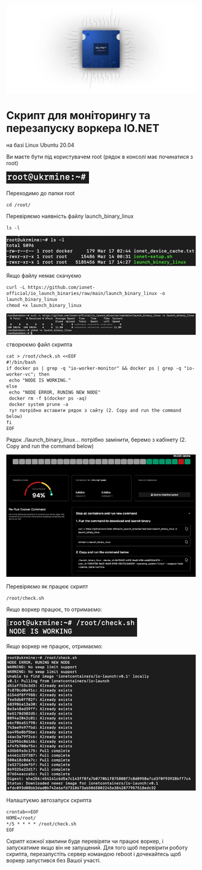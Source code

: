 ![Image alt](https://github.com/ukrmine/ionet/blob/main/pics/mAa0QmH3Nl9IyKqDAZzvuFNZhE0.webp)

# Скрипт для моніторингу та перезапуску воркера IO.NET 
на базі Linux Ubuntu 20.04

Ви маєте бути під користувачем root (рядок в консолі має починатися з root)

![Image alt](https://github.com/ukrmine/ionet/blob/main/pics/1root.png)

Переходимо до папки root
<!--sec data-title="OS X и Linux" data-id="OSX_Linux_whoami" data-collapse=true ces-->
```
cd /root/
```
<!--endsec-->
Перевіряємо наявність файлу launch_binary_linux
<!--sec data-title="OS X и Linux" data-id="OSX_Linux_whoami" data-collapse=true ces-->
```
ls -l
```
<!--endsec-->


![Image alt](https://github.com/ukrmine/ionet/blob/main/pics/2launch_binary_linux.png)

Якщо файлу немає скачуємо
<!--sec data-title="OS X и Linux" data-id="OSX_Linux_whoami" data-collapse=true ces-->
```
curl -L https://github.com/ionet-official/io_launch_binaries/raw/main/launch_binary_linux -o launch_binary_linux
chmod +x launch_binary_linux
```
<!--endsec-->

![Image alt](https://github.com/ukrmine/ionet/blob/main/pics/3Download_binary.png)

створюємо файл скрипта
<!--sec data-title="OS X и Linux" data-id="OSX_Linux_whoami" data-collapse=true ces-->
```
cat > /root/check.sh <<EOF 
#!/bin/bash 
if docker ps | grep -q "io-worker-monitor" && docker ps | grep -q "io-worker-vc"; then
 echo "NODE IS WORKING." 
else 
 echo "NODE ERROR, RUNING NEW NODE"
 docker rm -f $(docker ps -aq)
 docker system prune -a
 тут потрібно вставити рядок з сайту (2. Copy and run the command below)
fi 
EOF
```
<!--endsec-->
Рядок ./launch_binary_linux... потрібно замінити, беремо з кабінету (2. Copy and run the command below)

![Image alt](https://github.com/ukrmine/ionet/blob/main/pics/4Copy_and_run_the_command.png)

Перевіряємо як працює скрипт
<!--sec data-title="OS X и Linux" data-id="OSX_Linux_whoami" data-collapse=true ces-->
```
/root/check.sh
```
<!--endsec-->
Якщо воркер працює, то отримаємо:

![Image alt](https://github.com/ukrmine/ionet/blob/main/pics/5check.png)

Якщо воркер не працює, отримаємо:

![Image alt](https://github.com/ukrmine/ionet/blob/main/pics/6run_new_node.png)

Налаштуємо автозапуск скрипта

<!--sec data-title="OS X и Linux" data-id="OSX_Linux_whoami" data-collapse=true ces-->
```
crontab<<EOF
HOME=/root/
*/5 * * * * /root/check.sh
EOF
```
<!--endsec-->

Скрипт кожної хвилини буде перевіряти чи працює воркер, і запускатиме якщо він не запущений.
Для того щоб перевірити роботу скрипта, перезапустіть сервер командою reboot і дочекайтесь щоб воркер запустився без Вашої участі.






